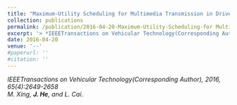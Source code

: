 ```yaml
---
title: "Maximum-Utility Scheduling for Multimedia Transmission in Drive-ThruInternet"
collection: publications
permalink: /publication/2016-04-20-Maximum-Utility-Scheduling-for Multimedia-Transmission/
excerpt: '> *IEEETransactions on Vehicular Technology(Corresponding Author), 2016, 65(4):2649-2658*<br>*M. Xing, **J. He**, and L. Cai*.'
date: 2016-04-20
venue: '--'
#paperurl: ''
#citation: ''
---
```

*IEEETransactions on Vehicular Technology(Corresponding Author), 2016, 65(4):2649-2658*  
*M. Xing, **J. He**, and L. Cai*.